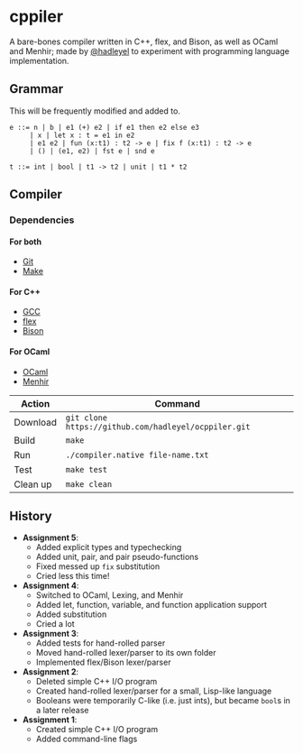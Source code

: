 # cppiler
A bare-bones compiler written in C++, flex, and Bison, as well as OCaml and Menhir; made by [@hadleyel](https://github.com/hadleyel "Hadley") to experiment with programming language implementation.

## Grammar
This will be frequently modified and added to.
```
e ::= n | b | e1 (+) e2 | if e1 then e2 else e3
     | x | let x : t = e1 in e2
     | e1 e2 | fun (x:t1) : t2 -> e | fix f (x:t1) : t2 -> e
     | () | (e1, e2) | fst e | snd e

t ::= int | bool | t1 -> t2 | unit | t1 * t2
```
## Compiler
### Dependencies
#### For both
- [Git](https://git-scm.com/)
- [Make](https://www.gnu.org/software/make/)
#### For C++
- [GCC](http://gcc.gnu.org/ "GCC, the GNU Compiler Collection")
- [flex](https://github.com/westes/flex "The Fast Lexical Analyzer")
- [Bison](https://www.gnu/software/bison/)
#### For OCaml
- [OCaml](https://ocaml.org/)
- [Menhir](http://gallium.inria.fr/~fpottier/menhir/)

| Action | Command |
| --- | --- |
| Download | `git clone https://github.com/hadleyel/ocppiler.git` |
| Build | `make` |
| Run | `./compiler.native file-name.txt` |
| Test | `make test` |
| Clean up | `make clean` |

## History
* **Assignment 5**:
    * Added explicit types and typechecking
    * Added unit, pair, and pair pseudo-functions
    * Fixed messed up `fix` substitution
    * Cried less this time!
* **Assignment 4**:
    * Switched to OCaml, Lexing, and Menhir
    * Added let, function, variable, and function application support
    * Added substitution
    * Cried a lot
* **Assignment 3**:
    * Added tests for hand-rolled parser
    * Moved hand-rolled lexer/parser to its own folder
    * Implemented flex/Bison lexer/parser
* **Assignment 2**:
    * Deleted simple C++ I/O program
    * Created hand-rolled lexer/parser for a small, Lisp-like language
    * Booleans were temporarily C-like (i.e. just ints), but became `bool`s in a later release
* **Assignment 1**:
    * Created simple C++ I/O program
    * Added command-line flags
